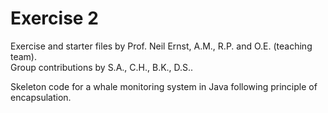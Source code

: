# Exercise 2
Exercise and starter files by Prof. Neil Ernst, A.M., R.P. and O.E. (teaching team).  
Group contributions by S.A., C.H., B.K., D.S..

Skeleton code for a whale monitoring system in Java following principle of encapsulation.
